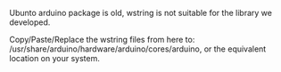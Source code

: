 Ubunto arduino package is old, wstring is not suitable for the library we developed.

Copy/Paste/Replace the wstring files from here to: /usr/share/arduino/hardware/arduino/cores/arduino, or the equivalent location on your system.
